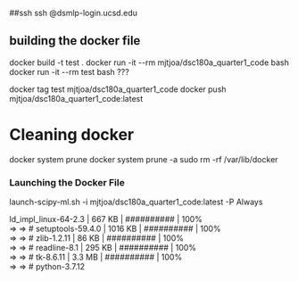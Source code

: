 ##ssh
ssh <user>@dsmlp-login.ucsd.edu

## building the docker file
docker build -t test .
docker run -it --rm mjtjoa/dsc180a_quarter1_code bash
docker run -it --rm test bash ???

docker tag test mjtjoa/dsc180a_quarter1_code
docker push mjtjoa/dsc180a_quarter1_code:latest

# Cleaning docker
docker system prune
docker system prune -a
sudo rm -rf /var/lib/docker

### Launching the Docker File
launch-scipy-ml.sh -i mjtjoa/dsc180a_quarter1_code:latest -P Always



 ld_impl_linux-64-2.3 | 667 KB    | ########## | 100%                                                
 => => # setuptools-59.4.0    | 1016 KB   | ########## | 100%                                                
 => => # zlib-1.2.11          | 86 KB     | ########## | 100%                                                
 => => # readline-8.1         | 295 KB    | ########## | 100%                                                
 => => # tk-8.6.11            | 3.3 MB    | ########## | 100%                                                
 => => # python-3.7.12     